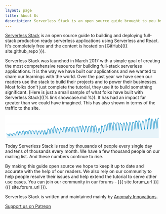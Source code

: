 ```yaml
---
layout: page
title: About Us
description: Serverless Stack is an open source guide brought to you by Frank Wang (@fanjiewang) and Jay V (@jayair) from Anomaly Innovations.
---
```


[Serverless Stack](/) is an open source guide to building and deploying full-stack production ready serverless applications using Serverless and React. It's completely free and the content is hosted on [GitHub]({{ site.github_repo }}).

Serverless Stack was launched in March 2017 with a simple goal of creating the most comprehensive resource for building full-stack serverless applications. It is the way we have built our applications and we wanted to share our learnings with the world. Over the past year we have seen our readers use the stack to build their projects and to power their businesses. Most folks don't just complete the tutorial, they use it to build something significant. [Here is just a small sample of what folks have built with Serverless Stack]({% link showcase.md %}). It has had an impact far greater than we could have imagined. This has also shown in terms of the traffic to the site.

![Serverless Stack Traffic Graph screenshot](/assets/serverless-stack-traffic-graph.png)

Today Serverless Stack is read by thousands of people every single day and tens of thousands every month. We have a few thousand people on our mailing list. And these numbers continue to rise.

By making this guide open source we hope to keep it up to date and accurate with the help of our readers. We also rely on our community to help people resolve their issues and help extend the tutorial to serve other use cases. You can join our community in our forums - [{{ site.forum_url }}]({{ site.forum_url }}).

Serverless Stack is written and maintained mainly by [Anomaly Innovations](http://anoma.ly).

<a class="button support" target="_blank" href="{{ site.patreon_url }}">Support us on Patreon</a>
